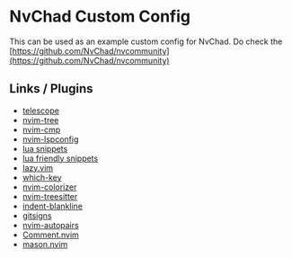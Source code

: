 # NvChad Custom Config

This can be used as an example custom config for NvChad.
Do check the [https://github.com/NvChad/nvcommunity](https://github.com/NvChad/nvcommunity)

## Links / Plugins

* [telescope](https://github.com/nvim-telescope/telescope.nvim)
* [nvim-tree](https://github.com/nvim-tree/nvim-tree.lua)
* [nvim-cmp](https://github.com/hrsh7th/nvim-cmp)
* [nvim-lspconfig](https://github.com/neovim/nvim-lspconfig)
* [lua snippets](https://github.com/L3MON4D3/LuaSnip)
* [lua friendly snippets](https://github.com/rafamadriz/friendly-snippets)
* [lazy.vim](https://github.com/folke/lazy.nvim)
* [which-key](https://github.com/folke/which-key.nvim)
* [nvim-colorizer](https://github.com/NvChad/nvim-colorizer.lua)
* [nvim-treesitter](https://github.com/nvim-treesitter/nvim-treesitter)
* [indent-blankline](https://github.com/lukas-reineke/indent-blankline.nvim)
* [gitsigns](https://github.com/lewis6991/gitsigns.nvim)
* [nvim-autopairs](https://github.com/windwp/nvim-autopairs)
* [Comment.nvim](https://github.com/numToStr/Comment.nvim)
* [mason.nvim](https://github.com/williamboman/mason.nvim)
